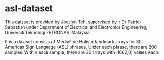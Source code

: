 # asl-dataset

This dataset is provided by Jocelyn Teh, supervised by Ir Dr Patrick Sebastian under Department of Electrical and Electronics Engineering, Universiti Teknologi PETRONAS, Malaysia.

It is a dataset consists of MediaPipe Holistic landmark arrays for 30 American Sign Language (ASL) phrases. Under each phrase, there are 200 samples. Within each sample, there are 30 arrays with (1662,0) values each.


